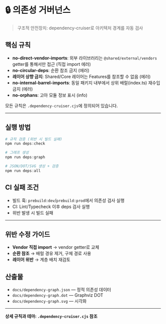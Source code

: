 # 🔒 의존성 거버넌스

> 구조적 안전장치: dependency-cruiser로 아키텍처 경계를 자동 검사

## 핵심 규칙

- **no-direct-vendor-imports**: 외부 라이브러리는 `@shared/external/vendors`
  getter를 통해서만 접근 (직접 import 에러)
- **no-circular-deps**: 순환 참조 금지 (에러)
- **레이어 상향 금지**: Shared/Core 레이어는 Features를 참조할 수 없음 (에러)
- **no-internal-barrel-imports**: 동일 패키지 내부에서 상위 배럴(index.ts)
  재수입 금지 (에러)
- **no-orphans**: 고아 모듈 정보 표시 (info)

모든 규칙은 `.dependency-cruiser.cjs`에 정의되어 있습니다.

---

## 실행 방법

```powershell
# 규칙 검증 (위반 시 빌드 실패)
npm run deps:check

# 그래프 생성
npm run deps:graph

# JSON/DOT/SVG 생성 + 검증
npm run deps:all
```

## CI 실패 조건

- 빌드 훅: `prebuild:dev`/`prebuild:prod`에서 의존성 검사 실행
- CI: Lint/Typecheck 이후 deps 검사 실행
- 위반 발생 시 빌드 실패

---

## 위반 수정 가이드

- **Vendor 직접 import** → vendor getter로 교체
- **순환 참조** → 배럴 경유 제거, 구체 경로 사용
- **레이어 위반** → 계층 배치 재검토

## 산출물

- `docs/dependency-graph.json` — 정적 의존성 데이터
- `docs/dependency-graph.dot` — Graphviz DOT
- `docs/dependency-graph.svg` — 시각화

---

**상세 규칙과 테마: `.dependency-cruiser.cjs` 참조**
